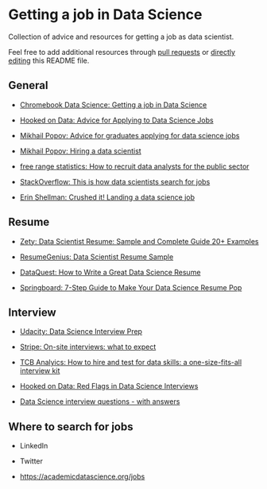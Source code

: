 # Getting a job in Data Science

Collection of advice and resources for getting a job as data scientist.

Feel free to add additional resources through [pull requests](https://help.github.com/en/articles/creating-a-pull-request) or [directly editing](https://help.github.com/en/articles/editing-files-in-another-users-repository) this README file.


## General 

- [Chromebook Data Science: Getting a job in Data Science](https://leanpub.com/universities/courses/jhu/cbds-getting-jobs)

- [Hooked on Data: Advice for Applying to Data Science Jobs](https://hookedondata.org/advice-for-applying-to-data-science-jobs/)

- [Mikhail Popov: Advice for graduates applying for data science jobs](https://mpopov.com/blog/advice-for-grads-entering-industry-datasci)

- [Mikhail Popov: Hiring a data scientist](https://blog.wikimedia.org/2017/02/02/hiring-data-scientist/)

- [free range statistics: How to recruit data analysts for the public sector](http://freerangestats.info/blog/2018/01/23/recruiting)

- [StackOverflow: This is how data scientists search for jobs](https://www.stackoverflowbusiness.com/blog/this-is-how-data-scientists-search-for-jobs)

- [Erin Shellman: Crushed it! Landing a data science job](http://www.erinshellman.com/crushed-it-landing-a-data-science-job/)



## Resume

- [Zety: Data Scientist Resume: Sample and Complete Guide 20+ Examples](https://zety.com/blog/data-scientist-resume-example)

- [ResumeGenius: Data Scientist Resume Sample](https://resumegenius.com/resume-samples/data-scientist-resume-example)

- [DataQuest: How to Write a Great Data Science Resume](https://www.dataquest.io/blog/how-data-science-resume-cv/)

- [Springboard: 7-Step Guide to Make Your Data Science Resume Pop](https://www.springboard.com/blog/data-science-resume/)



## Interview

- [Udacity: Data Science Interview Prep](https://eu.udacity.com/course/data-science-interview-prep--ud944)

- [Stripe: On-site interviews: what to expect](https://docs.google.com/document/d/1tgvIH69rhZMk88qNJ1CsuobKdzkc95xVZn5Khkc2qVc/edit)

- [TCB Analyics: How to hire and test for data skills: a one-size-fits-all interview kit](http://tcbanalytics.com/2016/01/29/how-to-hire-and-test-for-data-skills-a-one-size-fits-all-interview-kit/)

- [Hooked on Data: Red Flags in Data Science Interviews](https://hookedondata.org/red-flags-in-data-science-interviews/)

- [Data Science interview questions - with answers](https://github.com/alexeygrigorev/data-science-interviews)



## Where to search for jobs

- LinkedIn 

- Twitter

- https://academicdatascience.org/jobs

